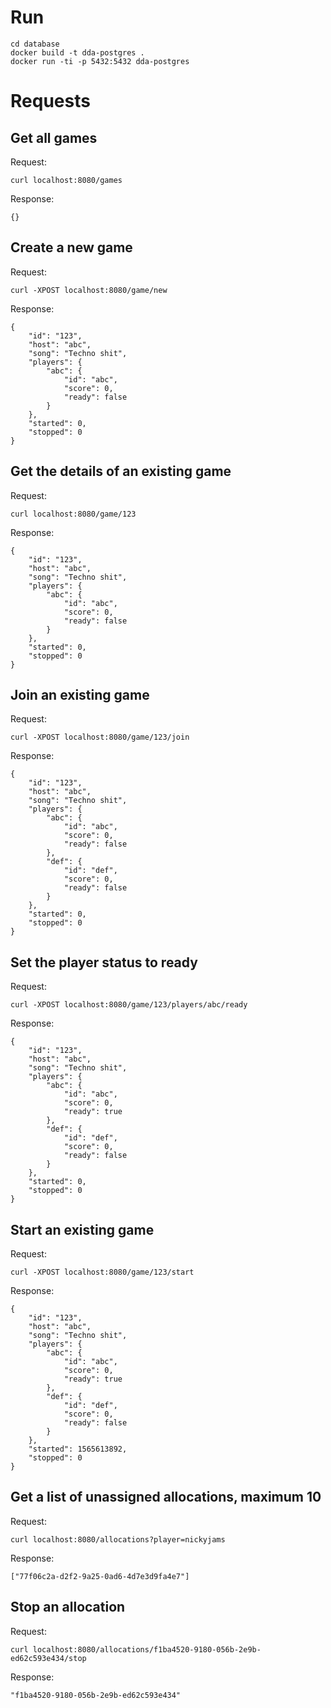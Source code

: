 # Run

```
cd database
docker build -t dda-postgres .
docker run -ti -p 5432:5432 dda-postgres
```

# Requests

## Get all games
Request:
```
curl localhost:8080/games
```
Response:
```
{}
```

## Create a new game
Request:
```
curl -XPOST localhost:8080/game/new
```
Response:
```
{
    "id": "123",
    "host": "abc",
    "song": "Techno shit",
    "players": {
        "abc": {
            "id": "abc",
            "score": 0,
            "ready": false
        }
    },
    "started": 0,
    "stopped": 0
}
```

## Get the details of an existing game
Request:
```
curl localhost:8080/game/123
```
Response:
```
{
    "id": "123",
    "host": "abc",
    "song": "Techno shit",
    "players": {
        "abc": {
            "id": "abc",
            "score": 0,
            "ready": false
        }
    },
    "started": 0,
    "stopped": 0
}
```

## Join an existing game
Request:
```
curl -XPOST localhost:8080/game/123/join
```
Response:
```
{
    "id": "123",
    "host": "abc",
    "song": "Techno shit",
    "players": {
        "abc": {
            "id": "abc",
            "score": 0,
            "ready": false
        },
        "def": {
            "id": "def",
            "score": 0,
            "ready": false
        }
    },
    "started": 0,
    "stopped": 0
}
```

## Set the player status to ready
Request:
```
curl -XPOST localhost:8080/game/123/players/abc/ready
```
Response:
```
{
    "id": "123",
    "host": "abc",
    "song": "Techno shit",
    "players": {
        "abc": {
            "id": "abc",
            "score": 0,
            "ready": true
        },
        "def": {
            "id": "def",
            "score": 0,
            "ready": false
        }
    },
    "started": 0,
    "stopped": 0
}
```

## Start an existing game
Request:
```
curl -XPOST localhost:8080/game/123/start
```
Response:
```
{
    "id": "123",
    "host": "abc",
    "song": "Techno shit",
    "players": {
        "abc": {
            "id": "abc",
            "score": 0,
            "ready": true
        },
        "def": {
            "id": "def",
            "score": 0,
            "ready": false
        }
    },
    "started": 1565613892,
    "stopped": 0
}
```

## Get a list of unassigned allocations, maximum 10
Request:
```
curl localhost:8080/allocations?player=nickyjams
```
Response:
```
["77f06c2a-d2f2-9a25-0ad6-4d7e3d9fa4e7"]
```

## Stop an allocation
Request:
```
curl localhost:8080/allocations/f1ba4520-9180-056b-2e9b-ed62c593e434/stop
```
Response:
```
"f1ba4520-9180-056b-2e9b-ed62c593e434"
```